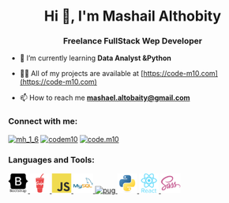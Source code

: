 <h1 align="center">Hi 👋, I'm Mashail Althobity</h1>
<h3 align="center">Freelance FullStack Wep Developer</h3>
<!-- <img align="right" alt="GIF" src="https://github.com/arsentieva/arsentieva/blob/main/code.gif?raw=true" width="500" height="320" />
 -->

- 🌱 I’m currently learning **Data Analyst  &Python**

- 👨‍💻 All of my projects are available at [https://code-m10.com](https://code-m10.com)

- 📫 How to reach me **mashael.altobaity@gmail.com**

<h3 align="left">Connect with me:</h3>
<p align="left">
<a href="https://twitter.com/mh_1_6" target="blank"><img align="center" src="https://raw.githubusercontent.com/rahuldkjain/github-profile-readme-generator/master/src/images/icons/Social/twitter.svg" alt="mh_1_6" height="30" width="40" /></a>
<a href="https://linkedin.com/in/codem10" target="blank"><img align="center" src="https://raw.githubusercontent.com/rahuldkjain/github-profile-readme-generator/master/src/images/icons/Social/linked-in-alt.svg" alt="codem10" height="30" width="40" /></a>
<a href="https://instagram.com/code.m10" target="blank"><img align="center" src="https://raw.githubusercontent.com/rahuldkjain/github-profile-readme-generator/master/src/images/icons/Social/instagram.svg" alt="code.m10" height="30" width="40" /></a>
</p>

   <h3 align="left">Languages and Tools:</h3>
        <p align="left">
             <a href="https://getbootstrap.com" target="_blank" rel="noreferrer">
                  <img src="https://raw.githubusercontent.com/devicons/devicon/master/icons/bootstrap/bootstrap-plain-wordmark.svg" alt="bootstrap" width="40" height="40"/> 
                  </a>
                   <a href="https://gulpjs.com" target="_blank" rel="noreferrer"> <img src="https://raw.githubusercontent.com/devicons/devicon/master/icons/gulp/gulp-plain.svg" alt="gulp" width="40" height="40"/> </a> 
                   <a href="https://developer.mozilla.org/en-US/docs/Web/JavaScript" target="_blank" rel="noreferrer"> <img src="https://raw.githubusercontent.com/devicons/devicon/master/icons/javascript/javascript-original.svg" alt="javascript" width="40" height="40"/> </a> 
                   <a href="https://www.mysql.com/" target="_blank" rel="noreferrer"> <img src="https://raw.githubusercontent.com/devicons/devicon/master/icons/mysql/mysql-original-wordmark.svg" alt="mysql" width="40" height="40"/> </a> <a href="https://pugjs.org" target="_blank" rel="noreferrer"> <img src="https://cdn.worldvectorlogo.com/logos/pug.svg" alt="pug" width="40" height="40"/> </a> <a href="https://www.python.org" target="_blank" rel="noreferrer"> <img src="https://raw.githubusercontent.com/devicons/devicon/master/icons/python/python-original.svg" alt="python" width="40" height="40"/> </a> <a href="https://reactjs.org/" target="_blank" rel="noreferrer"> 
   <img src="https://raw.githubusercontent.com/devicons/devicon/master/icons/react/react-original-wordmark.svg" alt="react" width="40" height="40"/> </a> 
       <a href="https://sass-lang.com" target="_blank" rel="noreferrer"> <img src="https://raw.githubusercontent.com/devicons/devicon/master/icons/sass/sass-original.svg" alt="sass" width="40" height="40"/> </a>
                 </p>
